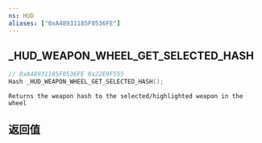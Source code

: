 ```yaml
---
ns: HUD
aliases: ["0xA48931185F0536FE"]
---
```

## _HUD_WEAPON_WHEEL_GET_SELECTED_HASH

```c
// 0xA48931185F0536FE 0x22E9F555
Hash _HUD_WEAPON_WHEEL_GET_SELECTED_HASH();
```

```
Returns the weapon hash to the selected/highlighted weapon in the wheel
```

## 返回值
